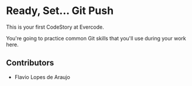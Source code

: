 
# Ready, Set... Git Push

This is your first CodeStory at Evercode.

You're going to practice common Git skills that you'll use during your work here.
## Contributors

- Flavio Lopes de Araujo
